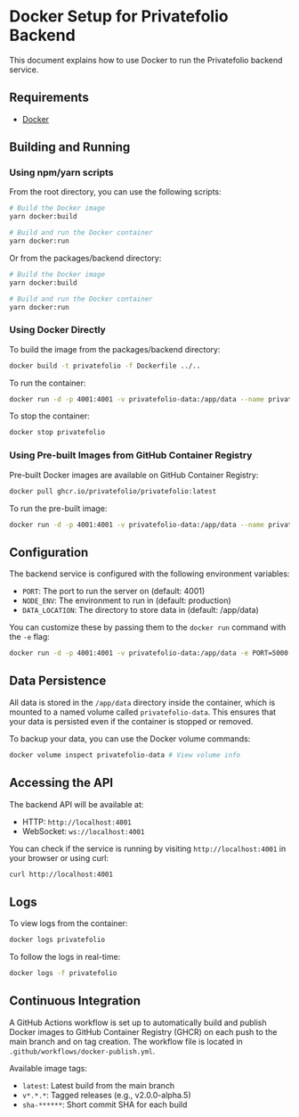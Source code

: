 # Docker Setup for Privatefolio Backend

This document explains how to use Docker to run the Privatefolio backend service.

## Requirements

- [Docker](https://docs.docker.com/get-docker/)

## Building and Running

### Using npm/yarn scripts

From the root directory, you can use the following scripts:

```sh
# Build the Docker image
yarn docker:build

# Build and run the Docker container
yarn docker:run
```

Or from the packages/backend directory:

```sh
# Build the Docker image
yarn docker:build

# Build and run the Docker container
yarn docker:run
```

### Using Docker Directly

To build the image from the packages/backend directory:

```sh
docker build -t privatefolio -f Dockerfile ../..
```

To run the container:

```sh
docker run -d -p 4001:4001 -v privatefolio-data:/app/data --name privatefolio privatefolio
```

To stop the container:

```sh
docker stop privatefolio
```

### Using Pre-built Images from GitHub Container Registry

Pre-built Docker images are available on GitHub Container Registry:

```sh
docker pull ghcr.io/privatefolio/privatefolio:latest
```

To run the pre-built image:

```sh
docker run -d -p 4001:4001 -v privatefolio-data:/app/data --name privatefolio ghcr.io/privatefolio/privatefolio:latest
```

## Configuration

The backend service is configured with the following environment variables:

- `PORT`: The port to run the server on (default: 4001)
- `NODE_ENV`: The environment to run in (default: production)
- `DATA_LOCATION`: The directory to store data in (default: /app/data)

You can customize these by passing them to the `docker run` command with the `-e` flag:

```sh
docker run -d -p 4001:4001 -v privatefolio-data:/app/data -e PORT=5000 -e NODE_ENV=development --name privatefolio privatefolio
```

## Data Persistence

All data is stored in the `/app/data` directory inside the container, which is mounted to a named volume called `privatefolio-data`. This ensures that your data is persisted even if the container is stopped or removed.

To backup your data, you can use the Docker volume commands:

```sh
docker volume inspect privatefolio-data # View volume info
```

## Accessing the API

The backend API will be available at:

- HTTP: `http://localhost:4001`
- WebSocket: `ws://localhost:4001`

You can check if the service is running by visiting `http://localhost:4001` in your browser or using curl:

```sh
curl http://localhost:4001
```

## Logs

To view logs from the container:

```sh
docker logs privatefolio
```

To follow the logs in real-time:

```sh
docker logs -f privatefolio
```

## Continuous Integration

A GitHub Actions workflow is set up to automatically build and publish Docker images to GitHub Container Registry (GHCR) on each push to the main branch and on tag creation. The workflow file is located in `.github/workflows/docker-publish.yml`.

Available image tags:
- `latest`: Latest build from the main branch
- `v*.*.*`: Tagged releases (e.g., v2.0.0-alpha.5)
- `sha-******`: Short commit SHA for each build 
